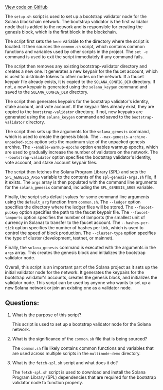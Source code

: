 [View code on GitHub](https://github.com/solana-labs/solana/blob/master/multinode-demo/setup.sh)

The `setup.sh` script is used to set up a bootstrap validator node for the Solana blockchain network. The bootstrap validator is the first validator node that is added to the network and is responsible for creating the genesis block, which is the first block in the blockchain. 

The script first sets the `here` variable to the directory where the script is located. It then sources the `common.sh` script, which contains common functions and variables used by other scripts in the project. The `set -e` command is used to exit the script immediately if any command fails.

The script then removes any existing bootstrap-validator directory and creates a new one. It generates a new keypair for the faucet account, which is used to distribute tokens to other nodes on the network. If a faucet keypair file already exists, it is copied to the `SOLANA_CONFIG_DIR` directory. If not, a new keypair is generated using the `solana_keygen` command and saved to the `SOLANA_CONFIG_DIR` directory.

The script then generates keypairs for the bootstrap validator's identity, stake account, and vote account. If the keypair files already exist, they are copied to the `bootstrap-validator` directory. If not, new keypairs are generated using the `solana_keygen` command and saved to the `bootstrap-validator` directory.

The script then sets up the arguments for the `solana_genesis` command, which is used to create the genesis block. The `--max-genesis-archive-unpacked-size` option sets the maximum size of the unpacked genesis archive. The `--enable-warmup-epochs` option enables warmup epochs, which are used to gradually increase the number of validators on the network. The `--bootstrap-validator` option specifies the bootstrap validator's identity, vote account, and stake account keypair files.

The script then fetches the Solana Program Library (SPL) and sets the `SPL_GENESIS_ARGS` variable to the contents of the `spl-genesis-args.sh` file, if it exists. The `args` array is then populated with the command line arguments for the `solana_genesis` command, including the `SPL_GENESIS_ARGS` variable.

Finally, the script sets default values for some command line arguments using the `default_arg` function from `common.sh`. The `--ledger` option specifies the directory where the ledger files will be stored. The `--faucet-pubkey` option specifies the path to the faucet keypair file. The `--faucet-lamports` option specifies the number of lamports (the smallest unit of currency in Solana) to transfer to the faucet account. The `--hashes-per-tick` option specifies the number of hashes per tick, which is used to control the speed of block production. The `--cluster-type` option specifies the type of cluster (development, testnet, or mainnet).

Finally, the `solana_genesis` command is executed with the arguments in the `args` array. This creates the genesis block and initializes the bootstrap validator node. 

Overall, this script is an important part of the Solana project as it sets up the initial validator node for the network. It generates the keypairs for the bootstrap validator's accounts, creates the genesis block, and initializes the validator node. This script can be used by anyone who wants to set up a new Solana network or join an existing one as a validator node.
## Questions: 
 1. What is the purpose of this script?
    
    This script is used to set up a bootstrap validator node for the Solana network.

2. What is the significance of the `common.sh` file that is being sourced?
    
    The `common.sh` file likely contains common functions and variables that are used across multiple scripts in the `multinode-demo` directory.

3. What is the `fetch-spl.sh` script and what does it do?
    
    The `fetch-spl.sh` script is used to download and install the Solana Program Library (SPL) dependencies that are required for the bootstrap validator node to function properly.